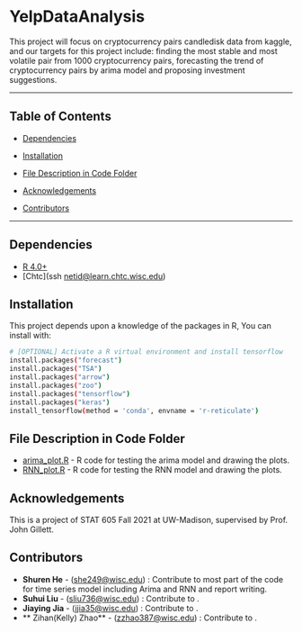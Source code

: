 # YelpDataAnalysis
This project will focus on cryptocurrency pairs candledisk data from kaggle, and our targets for this project include: finding the most stable and most volatile pair from 1000 cryptocurrency pairs, forecasting the trend of cryptocurrency pairs by arima model and proposing investment suggestions.
***

## Table of Contents
  - [Dependencies](#dependencies)

  - [Installation](#installation)

  - [File Description in Code Folder](#file-description-in-code-folder)

  - [Acknowledgements](#acknowledgements)
  
  - [Contributors](#contributors)


***
## Dependencies
- [R 4.0+](https://www.r-project.org/)
- [Chtc](ssh netid@learn.chtc.wisc.edu)


## Installation
This project depends upon a knowledge of  the packages in R, You can install with:
```bash
# [OPTIONAL] Activate a R virtual environment and install tensorflow
install.packages("forecast")
install.packages("TSA")
install.packages("arrow")
install.packages("zoo")
install.packages("tensorflow")
install.packages("keras")
install_tensorflow(method = 'conda', envname = 'r-reticulate')

```

## File Description in Code Folder
- [arima_plot.R](code/time_series_code/arima_plot.R) - R code for testing the arima model and drawing the plots.
- [RNN_plot.R](code/time_series_code/RNN_plot.R) - R code for testing the RNN model and drawing the plots.



## Acknowledgements
This is a project of STAT 605 Fall 2021 at UW-Madison, supervised by Prof. John Gillett.


## Contributors
- **Shuren He** - (she249@wisc.edu) : Contribute to most part of the code for time series model including Arima and RNN and report writing.
- **Suhui Liu** - (sliu736@wisc.edu) : Contribute to .
- **Jiaying Jia** - (jjia35@wisc.edu) : Contribute to .
- ** Zihan(Kelly) Zhao** - (zzhao387@wisc.edu) : Contribute to .  

